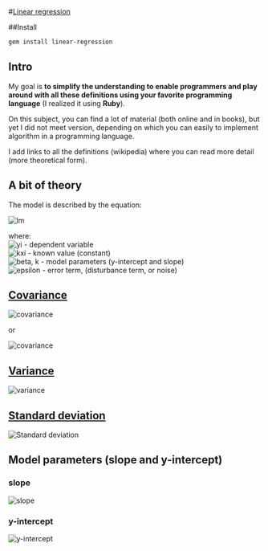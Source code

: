 #[Linear regression](http://en.wikipedia.org/wiki/Linear_regression)

##Install
```sh
gem install linear-regression
```

## Intro
My goal is **to simplify the understanding to enable programmers and play around with all these definitions using your favorite programming language** (I realized it using **Ruby**).

On this subject, you can find a lot of material (both online and in books), but yet I did not meet version, depending on which you can easily to implement algorithm in a programming language.

I add links to all the definitions (wikipedia) where you can read more detail (more theoretical form).


## A bit of theory
The model is described by the equation:  

![lm](http://mathurl.com/knower8.png)  

where:  
![yi](http://mathurl.com/okznhxe.png) - dependent variable  
![kxi](http://mathurl.com/n644xye.png) - known value (constant)  
![beta, k](http://mathurl.com/kj8h8a2.png) - model parameters (y-intercept and slope)  
![epsilon](http://mathurl.com/nehhlz6.png) - error term, (disturbance term, or noise)


## [Covariance](http://en.wikipedia.org/wiki/Covariance)
![covariance](http://mathurl.com/nm44t5t.png)  

or
  
![covariance](http://mathurl.com/o5bvs98.png)

## [Variance](http://en.wikipedia.org/wiki/Variance)
![variance](http://mathurl.com/or5yx6l.png)

## [Standard deviation](http://en.wikipedia.org/wiki/Standard_deviation)
![Standard deviation](http://mathurl.com/k5f7brv.png)

## Model parameters (slope and y-intercept) 

### slope
![slope](http://mathurl.com/n2sfjsy.png)  

### y-intercept
![y-intercept](http://mathurl.com/of6vlor.png)  